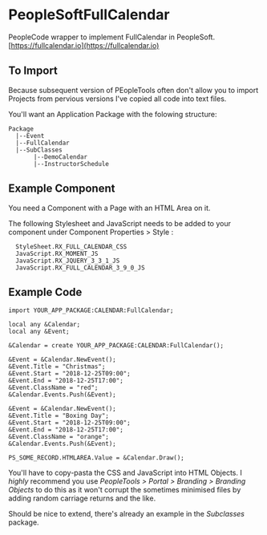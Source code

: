 # PeopleSoftFullCalendar
PeopleCode wrapper to implement FullCalendar in PeopleSoft. [https://fullcalendar.io](https://fullcalendar.io)

## To Import
Because subsequent version of PEopleTools often don't allow you to import Projects from pervious versions I've copied all code into text files. 

You'll want an Application Package with the folowing structure:

    Package
      |--Event
      |--FullCalendar
      |--SubClasses
           |--DemoCalendar
           |--InstructorSchedule

## Example Component

You need a Component with a Page with an HTML Area on it.

The following Stylesheet and JavaScript needs to be added to your component under Component Properties > Style :

      StyleSheet.RX_FULL_CALENDAR_CSS
      JavaScript.RX_MOMENT_JS
      JavaScript.RX_JQUERY_3_3_1_JS
      JavaScript.RX_FULL_CALENDAR_3_9_0_JS
       
## Example Code

    import YOUR_APP_PACKAGE:CALENDAR:FullCalendar;

    local any &Calendar;
    local any &Event;
    
    &Calendar = create YOUR_APP_PACKAGE:CALENDAR:FullCalendar();
    
    &Event = &Calendar.NewEvent();
    &Event.Title = "Christmas";
    &Event.Start = "2018-12-25T09:00";
    &Event.End = "2018-12-25T17:00";
    &Event.ClassName = "red";
    &Calendar.Events.Push(&Event);
    
    &Event = &Calendar.NewEvent();
    &Event.Title = "Boxing Day";
    &Event.Start = "2018-12-25T09:00";
    &Event.End = "2018-12-25T17:00";
    &Event.ClassName = "orange";
    &Calendar.Events.Push(&Event);

    PS_SOME_RECORD.HTMLAREA.Value = &Calendar.Draw();

You'll have to copy-pasta the CSS and JavaScript into HTML Objects. I *highly* recommend you use *PeopleTools > Portal > Branding > Branding Objects* to do this as it won't corrupt the sometimes minimised files by adding random carriage returns and the like.

Should be nice to extend, there's already an example in the *Subclasses* package.
